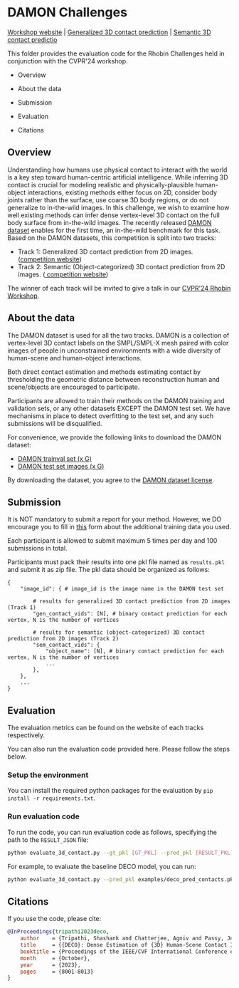 # DAMON Challenges

[Workshop website](https://rhobin-challenge.github.io/) | [Generalized 3D contact prediction]() | [Semantic 3D contact predictio]()

This folder provides the evaluation code for the Rhobin Challenges held in conjunction with the CVPR'24 workshop.

- Overview

- About the data

- Submission

- Evaluation

- Citations

## Overview

Understanding how humans use physical contact to interact with the world is a key step toward human-centric
artificial intelligence. While inferring 3D contact is crucial for modeling realistic and physically-plausible
human-object interactions, existing methods either focus on 2D, consider body joints rather than the surface, use
coarse 3D body regions, or do not generalize to in-the-wild images. In this challenge, we wish to examine how
well existing methods can infer dense vertex-level 3D contact on the full body surface from in-the-wild images. The
recently released <a href="https://deco.is.tue.mpg.de/">DAMON dataset</a> enables for the first time, an in-the-wild
benchmark for this task. Based on the DAMON datasets, this competition is split into two tracks:

- Track 1: Generalized 3D contact prediction from 2D images. (<a href="../competitions/9336">competition website</a>)
- Track 2: Semantic (Object-categorized) 3D contact prediction from 2D images. (<a href="../competitions/9336">
  competition website</a>)

The winner of each track will be invited to give a talk in our <a href="https://rhobin-challenge.github.io/index.html">
CVPR'24 Rhobin Workshop</a>.

## About the data

The DAMON dataset is used for all the two tracks. DAMON is a collection of vertex-level 3D contact labels on the SMPL/SMPL-X mesh paired with color images of people in unconstrained environments with a wide diversity of human-scene and human-object interactions.

Both direct contact estimation and methods estimating contact by thresholding the geometric distance between reconstruction human and scene/objects are encouraged to participate.

Participants are allowed to train their methods on the DAMON training and validation sets, or any other datasets EXCEPT the DAMON test set. We have mechanisms in place to detect overfitting to the test set, and any such submissions will be disqualified.

For convenience, we provide the following links to download the DAMON dataset:

- [DAMON trainval set (x G)](#)
- [DAMON test set images (x G)](#)

By downloading the dataset, you agree to the [DAMON dataset license](https://deco.is.tue.mpg.de/license.html).

## Submission

It is NOT mandatory to submit a report for your method. However, we DO encourage you to fill in [this](#) form about the additional training data you used.

Each participant is allowed to submit maximum 5 times per day and 100 submissions in total.

Participants must pack their results into one pkl file named as `results.pkl` and submit it as zip file. The pkl data should be organized as follows:

```code
{
    "image_id": { # image_id is the image name in the DAMON test set

        # results for generalized 3D contact prediction from 2D images (Track 1)
        "gen_contact_vids": [N], # binary contact prediction for each vertex, N is the number of vertices

        # results for semantic (object-categorized) 3D contact prediction from 2D images (Track 2)
        "sem_contact_vids": {
            "object_name": [N], # binary contact prediction for each vertex, N is the number of vertices
            ...
        },
    },
    ...
}
```

## Evaluation 

The evaluation metrics can be found on the website of each tracks respectively.

You can also run the evaluation code provided here. Please follow the steps below.

### Setup the environment
You can install the required python packages for the evaluation by `pip install -r requirements.txt`.

### Run evaluation code
To run the code, you can run evaluation code as follows, specifying the path to the ```RESULT_JSON``` file:
```bash
python evaluate_3d_contact.py --gt_pkl [GT_PKL] --pred_pkl [RESULT_PKL]
```
For example, to evaluate the baseline DECO model, you can run:
```bash 
python evaluate_3d_contact.py --pred_pkl examples/deco_pred_contacts.pkl --gt_pkl examples/deco_gt_contacts.pkl
```

## Citations
If you use the code, please cite:
```bibtex
@InProceedings{tripathi2023deco,
    author    = {Tripathi, Shashank and Chatterjee, Agniv and Passy, Jean-Claude and Yi, Hongwei and Tzionas, Dimitrios and Black, Michael J.},
    title     = {{DECO}: Dense Estimation of {3D} Human-Scene Contact In The Wild},
    booktitle = {Proceedings of the IEEE/CVF International Conference on Computer Vision (ICCV)},
    month     = {October},
    year      = {2023},
    pages     = {8001-8013}
}